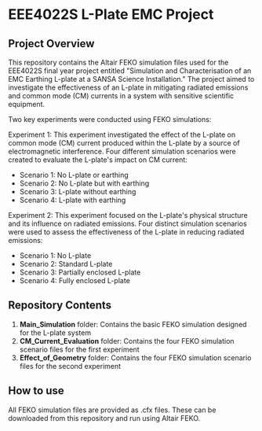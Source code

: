 # EEE4022S L-Plate EMC Project 

## Project Overview
This repository contains the Altair FEKO simulation files used for the EEE4022S final year project entitled "Simulation and Characterisation of an EMC Earthing L-plate at a SANSA Science Installation." The project aimed to investigate the effectiveness of an L-plate in mitigating radiated emissions and common mode (CM) currents in a system with sensitive scientific equipment.

Two key experiments were conducted using FEKO simulations:

Experiment 1: This experiment investigated the effect of the L-plate on common mode (CM) current produced within the L-plate by a source of electromagnetic interference. Four different simulation scenarios were created to evaluate the L-plate's impact on CM current:

- Scenario 1: No L-plate or earthing
- Scenario 2: No L-plate but with earthing
- Scenario 3: L-plate without earthing
- Scenario 4: L-plate with earthing
  
Experiment 2: This experiment focused on the L-plate's physical structure and its influence on radiated emissions. Four distinct simulation scenarios were used to assess the effectiveness of the L-plate in reducing radiated emissions:

- Scenario 1: No L-plate
- Scenario 2: Standard L-plate
- Scenario 3: Partially enclosed L-plate
- Scenario 4: Fully enclosed L-plate

## Repository Contents 
1. **Main_Simulation** folder: Contains the basic FEKO simulation designed for the L-plate system
2. **CM_Current_Evaluation** folder: Contains the four FEKO simulation scenario files for the first experiment
3. **Effect_of_Geometry** folder: Contains the four FEKO simulation scenario files for the second experiment

## How to use
All FEKO simulation files are provided as .cfx files. These can be downloaded from this repository and run using Altair FEKO. 
